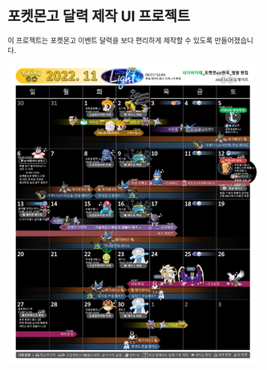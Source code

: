 # 포켓몬고 달력 제작 UI 프로젝트

이 프로젝트는 포켓몬고 이벤트 달력을 보다 편리하게 제작할 수 있도록 만들어졌습니다.

<img src="public/포켓몬GO한국_별밤_11월_2022.11.24.png" />
